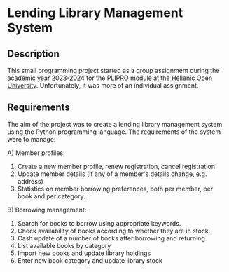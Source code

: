 # Lending Library Management System

## Description
This small programming project started as a group assignment during the academic year 2023-2024 for the PLIPRO module at the [Hellenic Open University](https://www.eap.gr/). Unfortunately, it was more of an individual assignment.

## Requirements
The aim of the project was to create a lending library management system using the Python programming language. The requirements of the system were to manage:

A) Member profiles: 
  1. Create a new member profile, renew registration, cancel registration
  2. Update member details (if any of a member's details change, e.g. address) 
  3. Statistics on member borrowing preferences, both per member, per book and per category.


B) Borrowing management: 
  1. Search for books to borrow using appropriate keywords. 
  2. Check availability of books according to whether they are in stock.
  3. Cash update of a number of books after borrowing and returning. 
  4. List available books by category 
  5. Import new books and update library holdings
  6. Enter new book category and update library stock
